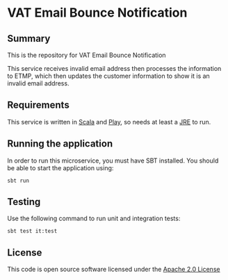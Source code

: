 
# VAT Email Bounce Notification

## Summary

This is the repository for VAT Email Bounce Notification

This service receives invalid email address then processes the information to ETMP, which then updates the customer information to show it is an invalid email address. 

## Requirements

This service is written in [Scala](http://www.scala-lang.org/) and [Play](http://playframework.com/), so needs at least a [JRE](https://www.java.com/en/download/) to run.

## Running the application

In order to run this microservice, you must have SBT installed. You should be able to start the application using:

`sbt run`

## Testing

Use the following command to run unit and integration tests:

`sbt test it:test`

## License

This code is open source software licensed under the [Apache 2.0 License](http://www.apache.org/licenses/LICENSE-2.0.html)
